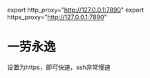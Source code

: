 export http_proxy="http://127.0.0.1:7890"
export https_proxy="http://127.0.0.1:7890"
# 一劳永逸
设置为https，即可快速，ssh非常慢速
